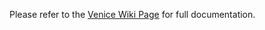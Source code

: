 
Please refer to the [Venice Wiki Page](https://github.com/venicegeo/venice/wiki/Pz-JobManager) for full documentation.

